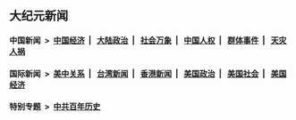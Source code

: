 ## 大纪元新闻

#### 中国新闻 &nbsp;>&nbsp; [中国经济](indexes/ncid283/README.md?10281245) &nbsp;| &nbsp; [大陆政治](indexes/ncid277/README.md?10281245) &nbsp;| &nbsp; [社会万象](indexes/ncid282/README.md?10281245) &nbsp;| &nbsp; [中国人权](indexes/ncid278/README.md?10281245) &nbsp;| &nbsp; [群体事件](indexes/ncid279/README.md?10281245) &nbsp;| &nbsp; [天灾人祸](indexes/ncid280/README.md?10281245)

#### 国际新闻 &nbsp;>&nbsp; [美中关系](indexes/nf1412576/README.md?10281245) &nbsp;| &nbsp; [台湾新闻](indexes/ncid1349361/README.md?10281245) &nbsp;| &nbsp; [香港新闻](indexes/ncid1349362/README.md?10281245) &nbsp;| &nbsp; [美国政治](indexes/ncid1078159/README.md?10281245) &nbsp;| &nbsp; [美国社会](indexes/ncid1078160/README.md?10281245) &nbsp;| &nbsp; [美国经济](indexes/ncid1078158/README.md?10281245)

#### 特别专题 &nbsp;>&nbsp; [中共百年历史](https://github.com/epoch-news/epoch-special/blob/master/README.md?10281245)  
